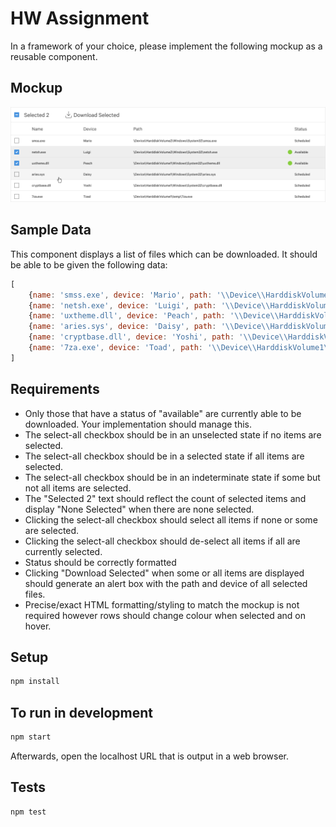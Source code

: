 # HW Assignment

In a framework of your choice, please implement the following mockup as a reusable component.

## Mockup

![Mockup](./mockup.png)

## Sample Data

This component displays a list of files which can be downloaded. It should be able to be given the following data:

```javascript
[
    {name: 'smss.exe', device: 'Mario', path: '\\Device\\HarddiskVolume2\\Windows\\System32\\smss.exe', status: 'scheduled'},
    {name: 'netsh.exe', device: 'Luigi', path: '\\Device\\HarddiskVolume2\\Windows\\System32\\netsh.exe', status: 'available'},
    {name: 'uxtheme.dll', device: 'Peach', path: '\\Device\\HarddiskVolume1\\Windows\\System32\\uxtheme.dll', status: 'available'},
    {name: 'aries.sys', device: 'Daisy', path: '\\Device\\HarddiskVolume1\\Windows\\System32\\aries.sys', status: 'scheduled'},
    {name: 'cryptbase.dll', device: 'Yoshi', path: '\\Device\\HarddiskVolume1\\Windows\\System32\\cryptbase.dll', status: 'scheduled'},
    {name: '7za.exe', device: 'Toad', path: '\\Device\\HarddiskVolume1\\temp\\7za.exe', status: 'scheduled'}
]
```

## Requirements

* Only those that have a status of "available" are currently able to be downloaded. Your implementation should manage this.
* The select-all checkbox should be in an unselected state if no items are selected.
* The select-all checkbox should be in a selected state if all items are selected.
* The select-all checkbox should be in an indeterminate state if some but not all items are selected.
* The "Selected 2" text should reflect the count of selected items and display "None Selected" when there are none selected.
* Clicking the select-all checkbox should select all items if none or some are selected.
* Clicking the select-all checkbox should de-select all items if all are currently selected.
* Status should be correctly formatted
* Clicking "Download Selected" when some or all items are displayed should generate an alert box with the path and device of all selected files.
* Precise/exact HTML formatting/styling to match the mockup is not required however rows should change colour when selected and on hover.

## Setup

```bash
npm install
```

## To run in development

```bash
npm start
```

Afterwards, open the localhost URL that is output in a web browser.

## Tests

```bash
npm test
```
